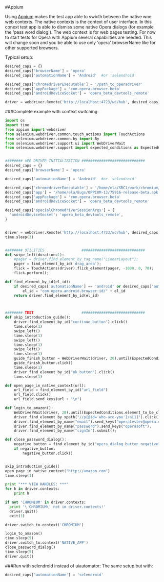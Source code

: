 #Appium

Using [Appium](http://appium.io/) makes the test app able to swicth between the native wne web contexts. The native contexts is the context of user interface. In this conext test app is able to dismiss some native Opera dialogs (for example the 'pass word dialog'). The web context is for web pages testing.
For now to start tests for Opera with Appium several capabilities are needed. This will change soon and you be able to use only 'opera' browserName like for other supported browsers.

Typical setup:

```python
desired_caps = {}
desired_caps['browserName'] = 'opera'
desired_caps['automationName'] = 'Android'  #or 'selendroid'

desired_caps['chromedriverExecutable'] = '/path_to_operadriver'
desired_caps['appPackage'] = 'com.opera.browser.beta'
desired_caps['androidDeviceSocket'] = 'opera_beta_devtools_remote'

driver = webdriver.Remote('http://localhost:4723/wd/hub', desired_caps)
```



###Complete example with context switching:

```python
import os
import time
from appium import webdriver
from selenium.webdriver.common.touch_actions import TouchActions
from selenium.webdriver.common.by import By
from selenium.webdriver.support.ui import WebDriverWait
from selenium.webdriver.support import expected_conditions as ExpectedConditions


######## WEB DRIVER INITIALIZATION #############################
desired_caps = {}
desired_caps['browserName'] = 'opera'

desired_caps['automationName'] = 'Android'  #or 'selendroid'

desired_caps['chromedriverExecutable'] = '/home/ela/SRC1/work/chromium/src/out_chromedriver/Release/operadriver'
desired_caps['app'] = '/home/ela/Bugs/OPPIUM-13/75916-release-beta.apk'
desired_caps['appPackage'] = 'com.opera.browser.beta'
desired_caps['androidDeviceSocket'] = 'opera_beta_devtools_remote'

desired_caps['specialChromedriverSessionArgs'] = {
  'androidDeviceSocket': 'opera_beta_devtools_remote',
}


driver = webdriver.Remote('http://localhost:4723/wd/hub', desired_caps)
time.sleep(3)


######## UTILITIES                 #############################
def swipe_left(duration=1):
    #pager = driver.find_element_by_tag_name("LinearLayout");
    pager = find_element_by_id('drag_area');
    flick = TouchActions(driver).flick_element(pager, -1000, 0, 70);
    flick.perform();

def find_element_by_id(el_id):
    if desired_caps['automationName'] == 'android' or desired_caps['automationName'] == 'Android':
        el_id = "com.opera.android.browser:id/" + el_id
    return driver.find_element_by_id(el_id)



######## TEST                      #############################
def skip_introduction_guide():
    driver.find_element_by_id("continue_button").click()
    time.sleep(1)
    swipe_left()
    time.sleep(1)
    swipe_left()
    time.sleep(1)
    swipe_left()
    time.sleep(1)
    guide_finish_button = WebDriverWait(driver, 20).until(ExpectedConditions.element_to_be_clickable((By.ID, "guide_finish_button")))
    guide_finish_button.click()
    time.sleep(1)
    driver.find_element_by_id("ok_button").click()
    time.sleep(1)

def open_page_in_native_context(url):
    url_field = find_element_by_id("url_field")
    url_field.click()
    url_field.send_keys(url + "\n")

def login_to_amazon():
    WebDriverWait(driver, 20).until(ExpectedConditions.element_to_be_clickable((By.XPATH, "//p[@id='who-are-you']/a[1]"))); #probably the page is still loading
    driver.find_element_by_xpath("//p[@id='who-are-you']/a[1]").click();
    driver.find_element_by_name("email").send_keys("operatester@opera.com");
    driver.find_element_by_name("password").send_keys("operasoft");
    driver.find_element_by_name("signIn").submit();

def close_password_dialog():
    negative_button = find_element_by_id("opera_dialog_button_negative")
    if negative_button:
        negative_button.click()


skip_introduction_guide()
open_page_in_native_context("http://amazon.com")
time.sleep(1)

print "*** VIEW HANDLES: ***"
for h in driver.contexts:
    print h

if not 'CHROMIUM' in driver.contexts:
  print '\'CHROMIUM\' not in driver.contexts!'
  driver.quit()
  exit(1)

driver.switch_to.context('CHROMIUM')

login_to_amazon()
time.sleep(5)
driver.switch_to.context('NATIVE_APP')
close_password_dialog()
time.sleep(5)
driver.quit()
```





###Run with selendroid instead of uiautomator:
The same setup but with:

```python
desired_caps['automationName'] = 'selendroid'
```
